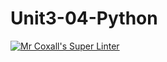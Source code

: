# Unit3-04-Python
[![Mr Coxall's Super Linter](https://github.com/ICS3U-C-Programming-Serge-H/Unit3-04-Python/workflows/Mr%20Coxall's%20Super%20Linter/badge.svg)](https://github.com/ICS3U-C-Programming-Serge-H/Unit3-04-Python/actions/)
